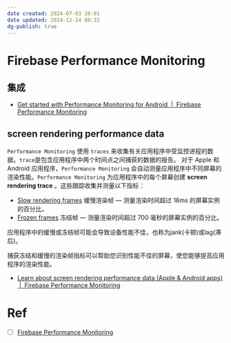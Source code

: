 ```yaml
---
date created: 2024-07-03 20:01
date updated: 2024-12-24 00:33
dg-publish: true
---
```


# Firebase Performance Monitoring

## 集成

- [Get started with Performance Monitoring for Android  |  Firebase Performance Monitoring](https://firebase.google.cn/docs/perf-mon/get-started-android?hl=en)

## screen rendering performance data

`Performance Monitoring` 使用 `traces` 来收集有关应用程序中受监控进程的数据。`trace`是包含应用程序中两个时间点之间捕获的数据的报告。
对于 Apple 和 Android 应用程序，`Performance Monitoring` 会自动测量应用程序中不同屏幕的渲染性能。`Performance Monitoring` 为应用程序中的每个屏幕创建 **screen rendering trace** 。这些跟踪收集并测量以下指标：

- [Slow rendering frames](https://firebase.google.cn/docs/perf-mon/screen-traces?hl=en&platform=android#slow-rendering-frames) 缓慢渲染帧 — 测量渲染时间超过 16ms 的屏幕实例的百分比。
- [Frozen frames](https://firebase.google.cn/docs/perf-mon/screen-traces?hl=en&platform=android#frozen-frames) 冻结帧 — 测量渲染时间超过 700 毫秒的屏幕实例的百分比。

应用程序中的缓慢或冻结帧可能会导致设备性能不佳，也称为jank(卡顿)或lag(滞后)。

捕获冻结和缓慢的渲染帧指标可以帮助您识别性能不佳的屏幕，使您能够提高应用程序的渲染性能。

- [Learn about screen rendering performance data (Apple & Android apps)  |  Firebase Performance Monitoring](https://firebase.google.cn/docs/perf-mon/screen-traces?hl=en&platform=android)

# Ref

- [ ] [Firebase Performance Monitoring](https://firebase.google.cn/docs/perf-mon)
